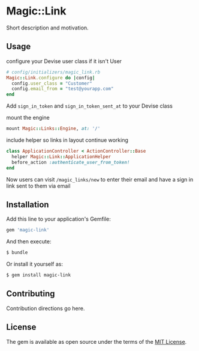 # Magic::Link
Short description and motivation.

## Usage
configure your Devise user class if it isn't User
```ruby
# config/initializers/magic_link.rb
Magic::Link.configure do |config|
  config.user_class = "Customer"
  config.email_from = "test@yourapp.com"
end
```

Add `sign_in_token` and `sign_in_token_sent_at` to your Devise class

mount the engine
```ruby
mount Magic::Links::Engine, at: '/'
```

include helper so links in layout continue working
```ruby
class ApplicationController < ActionController::Base
  helper Magic::Link::ApplicationHelper
  before_action :authenticate_user_from_token!
end
```

Now users can visit `/magic_links/new` to enter their email and have a sign in
link sent to them via email

## Installation
Add this line to your application's Gemfile:

```ruby
gem 'magic-link'
```

And then execute:
```bash
$ bundle
```

Or install it yourself as:
```bash
$ gem install magic-link
```

## Contributing
Contribution directions go here.

## License
The gem is available as open source under the terms of the [MIT License](https://opensource.org/licenses/MIT).
